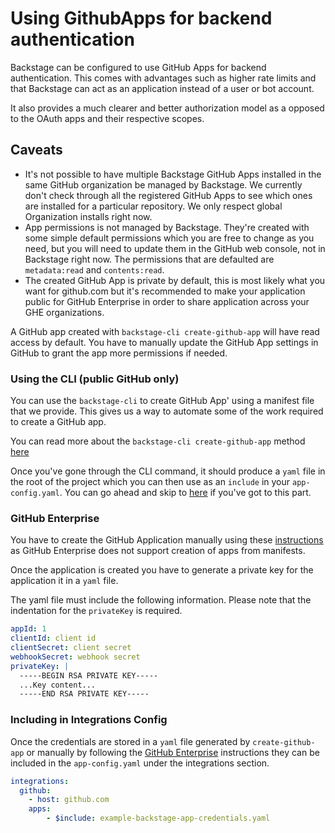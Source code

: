 # Using GithubApps for backend authentication

Backstage can be configured to use GitHub Apps for backend authentication. This
comes with advantages such as higher rate limits and that Backstage can act as an
application instead of a user or bot account.

It also provides a much clearer and better authorization model as a opposed to
the OAuth apps and their respective scopes.

## Caveats

- It's not possible to have multiple Backstage GitHub Apps installed in the same
  GitHub organization be managed by Backstage. We currently don't check through
  all the registered GitHub Apps to see which ones are installed for a
  particular repository. We only respect global Organization installs right now.
- App permissions is not managed by Backstage. They're created with some simple
  default permissions which you are free to change as you need, but you will
  need to update them in the GitHub web console, not in Backstage right now. The
  permissions that are defaulted are `metadata:read` and `contents:read`.
- The created GitHub App is private by default, this is most likely what you
  want for github.com but it's recommended to make your application public for
  GitHub Enterprise in order to share application across your GHE organizations.

A GitHub app created with `backstage-cli create-github-app` will have read
access by default. You have to manually update the GitHub App settings in GitHub
to grant the app more permissions if needed.

### Using the CLI (public GitHub only)

You can use the `backstage-cli` to create GitHub App' using a manifest file that
we provide. This gives us a way to automate some of the work required to create
a GitHub app.

You can read more about the `backstage-cli create-github-app` method
[here](../cli/commands.md#create-github-app)

Once you've gone through the CLI command, it should produce a `yaml` file in the
root of the project which you can then use as an `include` in your
`app-config.yaml`. You can go ahead and skip to
[here](#including-in-integrations-config) if you've got to this part.

### GitHub Enterprise

You have to create the GitHub Application manually using these
[instructions](https://docs.github.com/en/free-pro-team@latest/developers/apps/creating-a-github-app)
as GitHub Enterprise does not support creation of apps from manifests.

Once the application is created you have to generate a private key for the
application it in a `yaml` file.

The yaml file must include the following information. Please note that the
indentation for the `privateKey` is required.

```yaml
appId: 1
clientId: client id
clientSecret: client secret
webhookSecret: webhook secret
privateKey: |
  -----BEGIN RSA PRIVATE KEY-----
  ...Key content...
  -----END RSA PRIVATE KEY-----
```

### Including in Integrations Config

Once the credentials are stored in a `yaml` file generated by
`create-github-app` or manually by following the
[GitHub Enterprise](#gitHub-enterprise) instructions they can be included in the
`app-config.yaml` under the integrations section.

```yaml
integrations:
  github:
    - host: github.com
    apps:
        - $include: example-backstage-app-credentials.yaml
```

